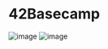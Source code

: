 # 42Basecamp
![image](https://user-images.githubusercontent.com/62228465/115163382-3545f500-a07f-11eb-8b80-804fd31f1131.png)
![image](https://user-images.githubusercontent.com/62228465/115163395-4d1d7900-a07f-11eb-9293-da76687f570c.png)
